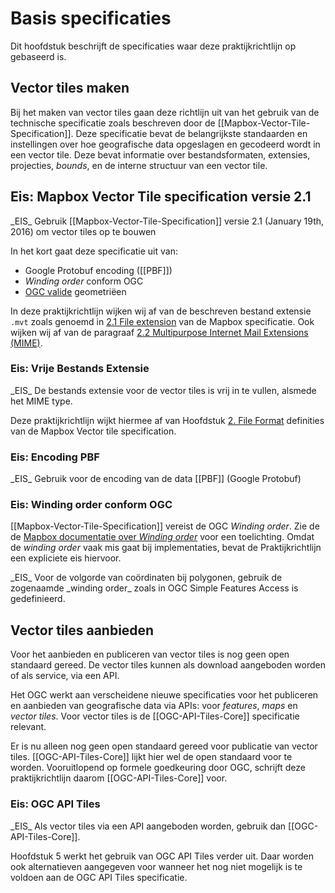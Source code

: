 # Basis specificaties

Dit hoofdstuk beschrijft de specificaties waar deze praktijkrichtlijn op gebaseerd is.

## Vector tiles maken

Bij het maken van vector tiles gaan deze richtlijn uit van het gebruik van de technische specificatie zoals beschreven door de [[Mapbox-Vector-Tile-Specification]]. Deze specificatie bevat de belangrijkste standaarden en instellingen over hoe geografische data opgeslagen en gecodeerd wordt in een vector tile. Deze bevat informatie over bestandsformaten, extensies, projecties, _bounds_, en de interne structuur van een vector tile.

## Eis: Mapbox Vector Tile specification versie 2.1
<div class="advisement">
_EIS_ Gebruik [[Mapbox-Vector-Tile-Specification]] versie 2.1 (January 19th, 2016) om vector tiles op te bouwen
</div>

In het kort gaat deze specificatie uit van:

* Google Protobuf encoding ([[PBF]])
* _Winding order_ conform OGC
* [OGC valide](https://www.ogc.org/standards/sfa) geometriëen

In deze praktijkrichtlijn wijken wij af van de beschreven bestand extensie `.mvt` zoals genoemd in [2.1 File extension](https://github.com/mapbox/vector-tile-spec/tree/master/2.1#21-file-extension) van de Mapbox specificatie. Ook wijken wij af van de paragraaf [2.2 Multipurpose Internet Mail Extensions (MIME)](https://github.com/mapbox/vector-tile-spec/tree/master/2.1#22-multipurpose-internet-mail-extensions-mime).

### Eis: Vrije Bestands Extensie

<div class="advisement">
_EIS_ De bestands extensie voor de vector tiles is vrij in te vullen, alsmede het MIME type.

Deze praktijkrichtlijn wijkt hiermee af van Hoofdstuk [2. File Format](https://github.com/mapbox/vector-tile-spec/tree/master/2.1#2-file-format) definities van de Mapbox Vector tile specification.
</div>

### Eis: Encoding PBF

<div class="advisement">
_EIS_ Gebruik voor de encoding van de data [[PBF]] (Google Protobuf)
</div>

### Eis: Winding order conform OGC
[[Mapbox-Vector-Tile-Specification]] vereist de OGC _Winding order_. Zie de de [Mapbox documentatie over _Winding order_](https://docs.mapbox.com/vector-tiles/specification/#winding-order) voor een toelichting. Omdat de _winding order_ vaak mis gaat bij implementaties, bevat de Praktijkrichtlijn een expliciete eis hiervoor.

<div class="advisement">
_EIS_ Voor de volgorde van coördinaten bij polygonen, gebruik de zogenaamde _winding order_ zoals in OGC Simple Features Access is gedefinieerd.
</div>

## Vector tiles aanbieden

Voor het aanbieden en publiceren van vector tiles is nog geen open standaard gereed. De vector tiles kunnen als download aangeboden worden of als service, via een API.

Het OGC werkt aan verscheidene nieuwe specificaties voor het publiceren en aanbieden van geografische data via APIs: voor _features_, _maps_ en _vector tiles_. Voor vector tiles is de [[OGC-API-Tiles-Core]] specificatie relevant.

Er is nu alleen nog geen open standaard gereed voor publicatie van vector tiles. [[OGC-API-Tiles-Core]] lijkt hier wel de open standaard voor te worden. Vooruitlopend op formele goedkeuring door OGC, schrijft deze praktijkrichtlijn daarom [[OGC-API-Tiles-Core]] voor.

### Eis: OGC API Tiles
<div class="advisement">
_EIS_ Als vector tiles via een API aangeboden worden, gebruik dan [[OGC-API-Tiles-Core]].
</div>

Hoofdstuk 5 werkt het gebruik van OGC API Tiles verder uit. Daar worden ook alternatieven aangegeven voor wanneer het nog niet mogelijk is te voldoen aan de OGC API Tiles specificatie.
